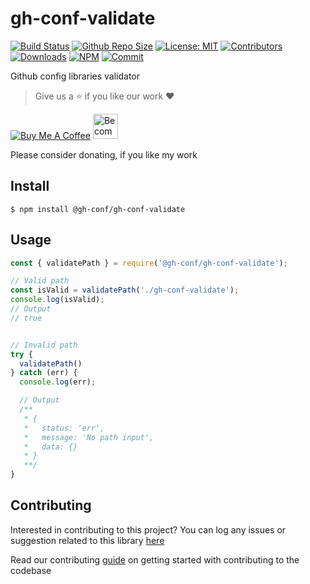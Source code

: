 # gh-conf-validate
[![Build Status](https://travis-ci.com/gh-conf/gh-conf-validate.svg?branch=master)](https://travis-ci.com/gh-conf/gh-conf-validate)
[![Github Repo Size](https://img.shields.io/github/repo-size/gh-conf/gh-conf-validate.svg)](https://github.com/gh-conf/gh-conf-validate)
[![License: MIT](https://img.shields.io/badge/License-MIT-yellow.svg)](https://opensource.org/licenses/MIT)
[![Contributors](https://img.shields.io/github/contributors/gh-conf/gh-conf-validate.svg)](https://github.com/gh-conf/gh-conf-validate/graphs/contributors)
[![Downloads](https://img.shields.io/github/downloads/gh-conf/gh-conf-validate/total.svg)](https://travis-ci.com/gh-conf/gh-conf-validate)
[![NPM](https://img.shields.io/npm/v/@gh-conf/gh-conf-response.svg)](https://travis-ci.com/gh-conf/gh-conf-validate)
[![Commit](https://img.shields.io/github/last-commit/gh-conf/gh-conf-validate.svg)](https://github.com/gh-conf/gh-conf-validate/commits/master)


Github config libraries validator

> Give us a :star: if you like our work :heart:

<a href="https://www.buymeacoffee.com/gh-conf" target="_blank"><img src="https://www.buymeacoffee.com/assets/img/custom_images/orange_img.png" alt="Buy Me A Coffee" style="height: auto !important;width: auto !important;" ></a>
<a href="https://www.patreon.com/bePatron?u=15454240" target="_blank"><img src="https://c5.patreon.com/external/logo/become_a_patron_button.png" alt="Become a Patron!" height="40"></a>

Please consider donating, if you like my work

## Install

```
$ npm install @gh-conf/gh-conf-validate
```

## Usage

```javascript
const { validatePath } = require('@gh-conf/gh-conf-validate');

// Valid path
const isValid = validatePath('./gh-conf-validate');
console.log(isValid);
// Output
// true


// Invalid path
try {
  validatePath()
} catch (err) {
  console.log(err);

  // Output
  /**
   * {
   *   status: 'err',
   *   message: 'No path input',
   *   data: {}
   * }
   **/
}

```

## Contributing

Interested in contributing to this project?
You can log any issues or suggestion related to this library [here](https://github.com/gh-conf/gh-conf-validate/issues/new)

Read our contributing [guide](CONTRIBUTING.md) on getting started with contributing to the codebase
